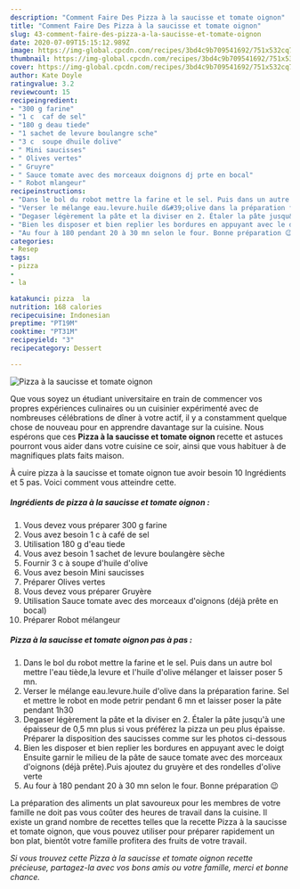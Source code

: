 ```yaml
---
description: "Comment Faire Des Pizza à la saucisse et tomate oignon"
title: "Comment Faire Des Pizza à la saucisse et tomate oignon"
slug: 43-comment-faire-des-pizza-a-la-saucisse-et-tomate-oignon
date: 2020-07-09T15:15:12.989Z
image: https://img-global.cpcdn.com/recipes/3bd4c9b709541692/751x532cq70/pizza-a-la-saucisse-et-tomate-oignon-photo-principale-de-la-recette.jpg
thumbnail: https://img-global.cpcdn.com/recipes/3bd4c9b709541692/751x532cq70/pizza-a-la-saucisse-et-tomate-oignon-photo-principale-de-la-recette.jpg
cover: https://img-global.cpcdn.com/recipes/3bd4c9b709541692/751x532cq70/pizza-a-la-saucisse-et-tomate-oignon-photo-principale-de-la-recette.jpg
author: Kate Doyle
ratingvalue: 3.2
reviewcount: 15
recipeingredient:
- "300 g farine"
- "1 c  caf de sel"
- "180 g deau tiede"
- "1 sachet de levure boulangre sche"
- "3 c  soupe dhuile dolive"
- " Mini saucisses"
- " Olives vertes"
- " Gruyre"
- " Sauce tomate avec des morceaux doignons dj prte en bocal"
- " Robot mlangeur"
recipeinstructions:
- "Dans le bol du robot mettre la farine et le sel. Puis dans un autre bol mettre l&#39;eau tiède,la levure et l&#39;huile d&#39;olive mélanger et laisser poser 5 mn."
- "Verser le mélange eau.levure.huile d&#39;olive dans la préparation farine. Sel et mettre le robot en mode petrir pendant 6 mn et laisser poser la pâte pendant 1h30"
- "Degaser légèrement la pâte et la diviser en 2. Étaler la pâte jusqu&#39;à une épaisseur de 0,5 mn plus si vous préférez la pizza un peu plus épaisse. Préparer la disposition des saucisses comme sur les photos ci-dessous"
- "Bien les disposer et bien replier les bordures en appuyant avec le doigt Ensuite garnir le milieu de la pâte de sauce tomate avec des morceaux d&#39;oignons (déjà prête).Puis ajoutez du gruyère et des rondelles d&#39;olive verte"
- "Au four à 180 pendant 20 à 30 mn selon le four. Bonne préparation 😉"
categories:
- Resep
tags:
- pizza
- 
- la

katakunci: pizza  la 
nutrition: 168 calories
recipecuisine: Indonesian
preptime: "PT19M"
cooktime: "PT31M"
recipeyield: "3"
recipecategory: Dessert

---
```



![Pizza à la saucisse et tomate oignon](https://img-global.cpcdn.com/recipes/3bd4c9b709541692/751x532cq70/pizza-a-la-saucisse-et-tomate-oignon-photo-principale-de-la-recette.jpg)

Que vous soyez un étudiant universitaire en train de commencer vos propres expériences culinaires ou un cuisinier expérimenté avec de nombreuses célébrations de dîner à votre actif, il y a constamment quelque chose de nouveau pour en apprendre davantage sur la cuisine. Nous espérons que ces <strong> Pizza à la saucisse et tomate oignon </strong> recette et astuces pourront vous aider dans votre cuisine ce soir, ainsi que vous habituer à de magnifiques plats faits maison.

<!--inarticleads1-->

À cuire pizza à la saucisse et tomate oignon tue avoir besoin 10 Ingrédients et 5 pas. Voici comment vous atteindre cette.

##### Ingrédients de pizza à la saucisse et tomate oignon :

1. Vous devez vous préparer 300 g farine
1. Vous avez besoin 1 c à café de sel
1. Utilisation 180 g d&#39;eau tiede
1. Vous avez besoin 1 sachet de levure boulangère sèche
1. Fournir 3 c à soupe d&#39;huile d&#39;olive
1. Vous avez besoin  Mini saucisses
1. Préparer  Olives vertes
1. Vous devez vous préparer  Gruyère
1. Utilisation  Sauce tomate avec des morceaux d&#39;oignons (déjà prête en bocal)
1. Préparer  Robot mélangeur




<!--inarticleads2-->

##### Pizza à la saucisse et tomate oignon pas à pas :

1. Dans le bol du robot mettre la farine et le sel. Puis dans un autre bol mettre l&#39;eau tiède,la levure et l&#39;huile d&#39;olive mélanger et laisser poser 5 mn.
1. Verser le mélange eau.levure.huile d&#39;olive dans la préparation farine. Sel et mettre le robot en mode petrir pendant 6 mn et laisser poser la pâte pendant 1h30
1. Degaser légèrement la pâte et la diviser en 2. Étaler la pâte jusqu&#39;à une épaisseur de 0,5 mn plus si vous préférez la pizza un peu plus épaisse. Préparer la disposition des saucisses comme sur les photos ci-dessous
1. Bien les disposer et bien replier les bordures en appuyant avec le doigt Ensuite garnir le milieu de la pâte de sauce tomate avec des morceaux d&#39;oignons (déjà prête).Puis ajoutez du gruyère et des rondelles d&#39;olive verte
1. Au four à 180 pendant 20 à 30 mn selon le four. Bonne préparation 😉




<!--inarticleads1-->

<p>
La préparation des aliments un plat savoureux pour les membres de votre famille ne doit pas vous coûter des heures de travail dans la cuisine. Il existe un grand nombre de recettes telles que la recette Pizza à la saucisse et tomate oignon, que vous pouvez utiliser pour préparer rapidement un bon plat, bientôt votre famille profitera des fruits de votre travail.
</p>

<p>
<i>Si vous trouvez cette Pizza à la saucisse et tomate oignon recette précieuse, partagez-la avec vos bons amis ou votre famille, merci et bonne chance.</i>
</p>
